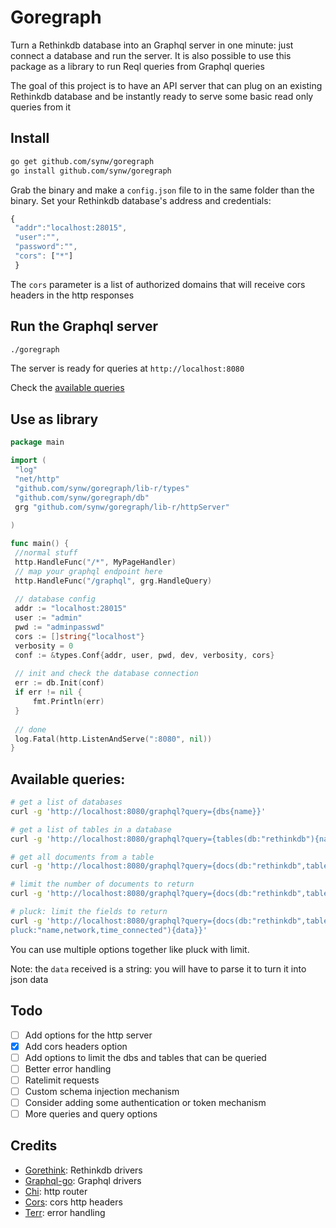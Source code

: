# Goregraph

Turn a Rethinkdb database into an Graphql server in one minute: just connect a database and run the server. It is also 
possible to use this package as a library to run Reql queries from Graphql queries

The goal of this project is to have an API server that can plug on an existing Rethinkdb database and be instantly ready
to serve some basic read only queries from it

## Install

   ```bash
   go get github.com/synw/goregraph
   go install github.com/synw/goregraph
   ```

Grab the binary and make a `config.json` file to in the same folder than the binary. Set your Rethinkdb database's address
and credentials:

   ```javascript
   {
	"addr":"localhost:28015",
	"user":"",
	"password":"",
	"cors": ["*"]
	}
   ```

The `cors` parameter is a list of authorized domains that will receive cors headers in the http responses

## Run the Graphql server

   ```bash
   ./goregraph
   ```

The server is ready for queries at `http://localhost:8080`

Check the [available queries](https://github.com/synw/goregraph#available-queries)

## Use as library

   ```go
   package main
   
   import (
    "log"
    "net/http"
    "github.com/synw/goregraph/lib-r/types"
    "github.com/synw/goregraph/db"
    grg "github.com/synw/goregraph/lib-r/httpServer"
    
   )

   func main() {
    //normal stuff
    http.HandleFunc("/*", MyPageHandler)
    // map your graphql endpoint here
    http.HandleFunc("/graphql", grg.HandleQuery)
    
    // database config
    addr := "localhost:28015"
	user := "admin"
	pwd := "adminpasswd"
	cors := []string{"localhost"}
	verbosity = 0
	conf := &types.Conf{addr, user, pwd, dev, verbosity, cors}
	
    // init and check the database connection
	err := db.Init(conf)
	if err != nil {
		fmt.Println(err)
	}
    
    // done
    log.Fatal(http.ListenAndServe(":8080", nil))
}

   ```

## Available queries:

   ```bash
   # get a list of databases
   curl -g 'http://localhost:8080/graphql?query={dbs{name}}'
   
   # get a list of tables in a database
   curl -g 'http://localhost:8080/graphql?query={tables(db:"rethinkdb"){name}}'
   
   # get all documents from a table
   curl -g 'http://localhost:8080/graphql?query={docs(db:"rethinkdb",table:"server_status"){data}}'
   
   # limit the number of documents to return
   curl -g 'http://localhost:8080/graphql?query={docs(db:"rethinkdb",table:"logs",limit:10){data}}'
   
   # pluck: limit the fields to return
   curl -g 'http://localhost:8080/graphql?query={docs(db:"rethinkdb",table:"server_status", \
   pluck:"name,network,time_connected"){data}}'
   ```

You can use multiple options together like pluck with limit.

Note: the `data` received is a string: you will have to parse it to turn it into json data

## Todo

- [ ] Add options for the http server
- [x] Add cors headers option
- [ ] Add options to limit the dbs and tables that can be queried
- [ ] Better error handling
- [ ] Ratelimit requests
- [ ] Custom schema injection mechanism
- [ ] Consider adding some authentication or token mechanism
- [ ] More queries and query options

## Credits

- [Gorethink](https://github.com/GoRethink/gorethink): Rethinkdb drivers
- [Graphql-go](https://github.com/graphql-go/graphql): Graphql drivers
- [Chi](https://github.com/pressly/chi): http router
- [Cors](https://github.com/goware/cors): cors http headers
- [Terr](https://github.com/synw/terr): error handling

